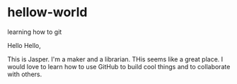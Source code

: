 # hellow-world
learning how to git

Hello Hello,

This is Jasper. I'm a maker and a librarian. THis seems like a great place. I would love to learn how to use GitHub to build cool things and to collaborate with others.

